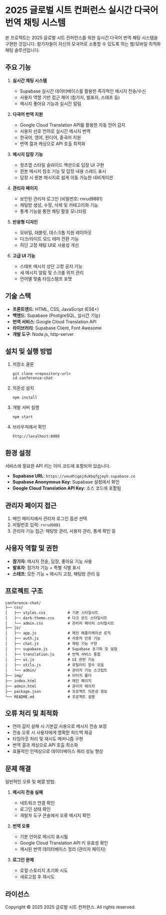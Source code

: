 # 2025 글로벌 시트 컨퍼런스 실시간 다국어 번역 채팅 시스템

본 프로젝트는 2025 글로벌 시트 컨퍼런스를 위한 실시간 다국어 번역 채팅 시스템을 구현한 것입니다. 참가자들이 자신의 모국어로 소통할 수 있도록 하는 웹/모바일 최적화 채팅 솔루션입니다.

## 주요 기능

1. **실시간 채팅 시스템**
   - Supabase 실시간 데이터베이스를 활용한 즉각적인 메시지 전송/수신
   - 사용자 역할 기반 접근 제어 (참가자, 발표자, 스태프 등)
   - 메시지 좋아요 기능과 실시간 알림

2. **다국어 번역 지원**
   - Google Cloud Translation API를 활용한 자동 언어 감지
   - 사용자 선호 언어로 실시간 메시지 번역
   - 한국어, 영어, 힌디어, 중국어 지원
   - 번역 결과 캐싱으로 API 호출 최적화

3. **메시지 답장 기능**
   - 왓츠앱 스타일 슬라이드 액션으로 답장 UI 구현
   - 원본 메시지 참조 기능 및 답장 내용 스레드 표시
   - 답장 시 원본 메시지로 쉽게 이동 가능한 네비게이션

4. **관리자 페이지**
   - 보안된 관리자 로그인 (비밀번호: rnrud9881)
   - 채팅방 생성, 수정, 삭제 및 카테고리화 기능
   - 통계 기능을 통한 채팅 활동 모니터링

5. **반응형 디자인**
   - 모바일, 태블릿, 데스크톱 지원 레이아웃
   - 다크/라이트 모드 테마 전환 기능
   - 하단 고정 채팅 UI로 사용성 개선

6. **고급 UI 기능**
   - 스태프 메시지 상단 고정 공지 기능
   - 새 메시지 알림 및 스크롤 위치 관리
   - 언어별 맞춤 타임스탬프 포맷

## 기술 스택

- **프론트엔드**: HTML, CSS, JavaScript (ES6+)
- **백엔드**: Supabase (PostgreSQL, 실시간 기능)
- **번역 서비스**: Google Cloud Translation API
- **라이브러리**: Supabase Client, Font Awesome
- **개발 도구**: Node.js, http-server

## 설치 및 실행 방법

1. 저장소 클론
   ```
   git clone <repository-url>
   cd conference-chat
   ```

2. 의존성 설치
   ```
   npm install
   ```

3. 개발 서버 실행
   ```
   npm start
   ```

4. 브라우저에서 확인
   ```
   http://localhost:8080
   ```

## 환경 설정

서비스에 필요한 API 키는 이미 코드에 포함되어 있습니다.
- **Supabase URL**: `https://veudhigojdukbqfgjeyh.supabase.co`
- **Supabase Anonymous Key**: Supabase 설정에서 확인
- **Google Cloud Translation API Key**: 소스 코드에 포함됨

## 관리자 페이지 접근

1. 메인 페이지에서 관리자 로그인 옵션 선택
2. 비밀번호 입력: `rnrud9881`
3. 관리자 기능 접근: 채팅방 관리, 사용자 관리, 통계 확인 등

## 사용자 역할 및 권한

- **참가자**: 메시지 전송, 답장, 좋아요 기능 사용
- **발표자**: 참가자 기능 + 특별 식별 표시
- **스태프**: 모든 기능 + 메시지 고정, 채팅방 관리 등

## 프로젝트 구조

```
conference-chat/
├── css/
│   ├── styles.css          # 기본 스타일시트
│   ├── dark-theme.css      # 다크 모드 스타일시트
│   └── admin.css           # 관리자 페이지 스타일시트
├── js/
│   ├── app.js              # 메인 애플리케이션 로직
│   ├── auth.js             # 사용자 인증 기능
│   ├── chat.js             # 채팅 기능 구현
│   ├── supabase.js         # Supabase 초기화 및 설정
│   ├── translation.js      # 번역 서비스 통합
│   ├── ui.js               # UI 관련 기능
│   ├── utils.js            # 유틸리티 함수 모음
│   └── admin/              # 관리자 기능 스크립트
├── img/                    # 이미지 폴더
├── index.html              # 메인 페이지
├── admin.html              # 관리자 페이지
├── package.json            # 프로젝트 의존성 정보
└── README.md               # 프로젝트 설명
```

## 오류 처리 및 최적화

- 언어 감지 실패 시 기본값 사용으로 메시지 전송 보장
- 전송 오류 시 사용자에게 명확한 피드백 제공
- 타임아웃 처리 및 재시도 메커니즘 구현
- 번역 결과 캐싱으로 API 호출 최소화
- 효율적인 인덱싱으로 데이터베이스 쿼리 성능 향상

## 문제 해결

일반적인 오류 및 해결 방법:

1. **메시지 전송 실패**
   - 네트워크 연결 확인
   - 로그인 상태 확인
   - 개발자 도구 콘솔에서 오류 메시지 확인

2. **번역 오류**
   - 기본 언어로 메시지 표시됨
   - Google Cloud Translation API 키 유효성 확인
   - 캐시된 번역 데이터베이스 정리 (관리자 페이지)

3. **로그인 문제**
   - 로컬 스토리지 초기화 시도
   - 새로고침 후 재시도

## 라이선스

Copyright © 2025 2025 글로벌 시트 컨퍼런스. All rights reserved.
